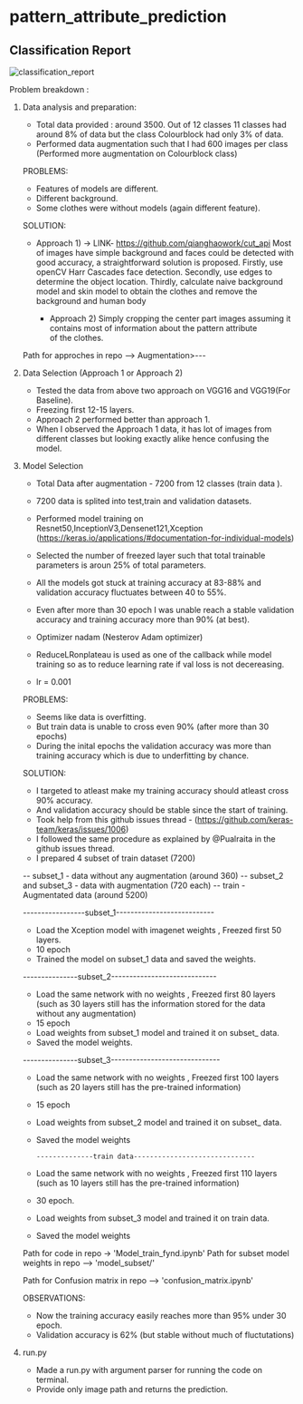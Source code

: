 # pattern_attribute_prediction
## Classification Report
![classification_report](https://user-images.githubusercontent.com/32256853/48228897-90faf700-e3cc-11e8-8958-339bac45a68b.png)

Problem breakdown : 

1) Data analysis and preparation:
	- Total data provided : around 3500. Out of 12 classes 11 classes had around 8% of data but the class Colourblock had only 3% of data.
	- Performed data augmentation such that I had 600 images per class (Performed more augmentation on Colourblock class)	
	
	PROBLEMS:
 	- Features of models are different.
	- Different background.
	- Some clothes were without models (again different feature).
	
	SOLUTION: 
	- Approach 1) -> LINK- https://github.com/qianghaowork/cut_api
	  Most of images have simple background and faces could be detected with good accuracy, a straightforward solution is proposed. 	  Firstly, use openCV Harr Cascades face detection. Secondly, use edges to determine the object location. 
          Thirdly, calculate naive background model and skin model to obtain the clothes and remove the background and human body

        - Approach 2) Simply cropping the center part images assuming it contains most of information about the pattern attribute   
          of the clothes.
	
	Path for approches in repo --> Augmentation>---


2) Data Selection (Approach 1 or Approach 2)
	
	- Tested the data from above two approach on VGG16 and VGG19(For Baseline).
	- Freezing first 12-15 layers.
	- Approach 2 performed better than approach 1.
	- When I observed the Approach 1 data, it has lot of images from different classes but looking exactly alike hence confusing the model.


3) Model Selection 
	- Total Data after augmentation - 7200 from 12 classes (train data ).
	- 7200 data is splited into test,train and validation datasets.
	- Performed model training on Resnet50,InceptionV3,Densenet121,Xception (https://keras.io/applications/#documentation-for-individual-models)

	- Selected the number of freezed layer such that total trainable parameters is aroun 25% of total parameters.
	- All the models got stuck at training accuracy at 83-88% and validation accuracy fluctuates between 40 to 55%.
	- Even after more than 30 epoch I was unable reach a stable validation accuracy and training accuracy more than 90% (at best).
	- Optimizer nadam (Nesterov Adam optimizer)
	- ReduceLRonplateau is used as one of the callback while model training so as to reduce learning rate if val loss is not decereasing.
	- lr = 0.001
	

	PROBLEMS:
	- Seems like data is overfitting.
	- But train data is unable to cross even 90% (after more than 30 epochs)
	- During the inital epochs the validation accuracy was more than training accuracy which is due to underfitting by chance.

	SOLUTION:
	
	- I targeted to atleast make my training accuracy should atleast cross 90% accuracy.
	- And validation accuracy should be stable since the start of training.
	- Took help from this github issues thread - (https://github.com/keras-team/keras/issues/1006)
	- I followed the same procedure as explained by @Pualraita in the github issues thread.
	- I prepared 4 subset of train dataset (7200)
	 
	-- subset_1 - data without any augmentation (around 360)
	-- subset_2 and subset_3 - data with augmentation (720 each)
	-- train - Augmentated data (around 5200)


	-----------------subset_1---------------------------
	- Load the Xception model with imagenet weights , Freezed first 50 layers.
	- 10 epoch
	- Trained the model on subset_1 data and saved the weights.
	
	---------------subset_2-----------------------------
	- Load the same network with no weights , Freezed first 80 layers (such as 30 layers still has the information stored for the data
		without any augmentation)
	- 15 epoch
	- Load weights from subset_1 model and trained it on subset_ data.
	- Saved the model weights.

	---------------subset_3------------------------------
	- Load the same network with no weights , Freezed first 100 layers (such as 20 layers still has the pre-trained information)
	- 15 epoch
	- Load weights from subset_2 model and trained it on subset_ data.
	- Saved the model weights

          --------------train data------------------------------
	- Load the same network with no weights , Freezed first 110 layers (such as 10 layers still has the pre-trained information)
	- 30 epoch.
	- Load weights from subset_3 model and trained it on train data.
	- Saved the model weights

	Path for code in repo ->  'Model_train_fynd.ipynb'
	Path for subset model weights in repo --> 'model_subset/'
	
	Path for Confusion matrix in repo --> 'confusion_matrix.ipynb'


	OBSERVATIONS:
 	
	- Now the training accuracy easily reaches more than 95% under 30 epoch.
	- Validation accuracy is 62%  (but stable without much of fluctutations)


4) run.py 
	
	- Made a run.py with argument parser for running the code on terminal.
	- Provide only image path and returns the prediction.



	
	 






	

	







	







